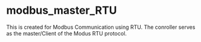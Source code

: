 # modbus_master_RTU
This is created for Modbus Communication using RTU. The conroller serves as the master/Client of the Modus RTU protocol.
